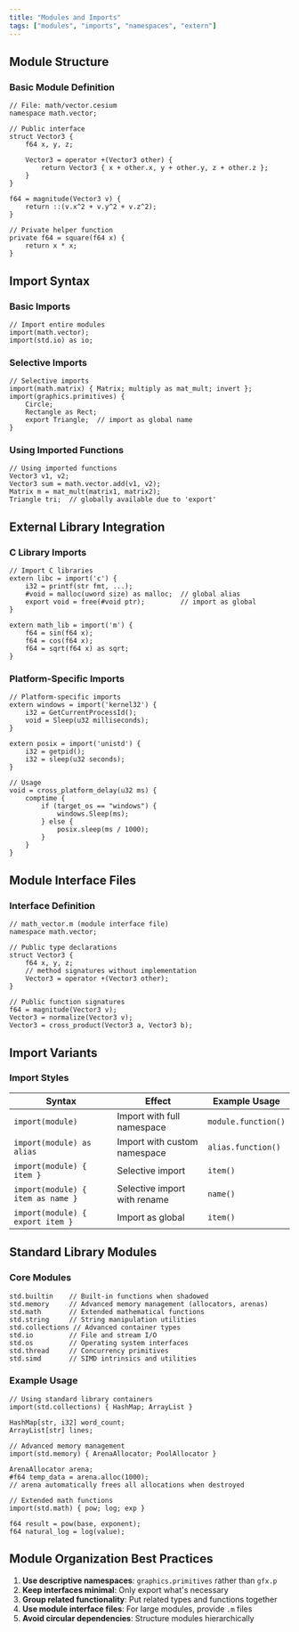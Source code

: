 ```yaml
---
title: "Modules and Imports"
tags: ["modules", "imports", "namespaces", "extern"]
---
```


## Module Structure

### Basic Module Definition

```cesium
// File: math/vector.cesium
namespace math.vector;

// Public interface
struct Vector3 {
    f64 x, y, z;

    Vector3 = operator +(Vector3 other) {
        return Vector3 { x + other.x, y + other.y, z + other.z };
    }
}

f64 = magnitude(Vector3 v) {
    return ::(v.x^2 + v.y^2 + v.z^2);
}

// Private helper function
private f64 = square(f64 x) {
    return x * x;
}
```

## Import Syntax

### Basic Imports

```cesium
// Import entire modules
import(math.vector);
import(std.io) as io;
```

### Selective Imports

```cesium
// Selective imports
import(math.matrix) { Matrix; multiply as mat_mult; invert };
import(graphics.primitives) {
    Circle;
    Rectangle as Rect;
    export Triangle;  // import as global name
}
```

### Using Imported Functions

```cesium
// Using imported functions
Vector3 v1, v2;
Vector3 sum = math.vector.add(v1, v2);
Matrix m = mat_mult(matrix1, matrix2);
Triangle tri;  // globally available due to 'export'
```

## External Library Integration

### C Library Imports

```cesium
// Import C libraries
extern libc = import('c') {
    i32 = printf(str fmt, ...);
    #void = malloc(uword size) as malloc;  // global alias
    export void = free(#void ptr);         // import as global
}

extern math_lib = import('m') {
    f64 = sin(f64 x);
    f64 = cos(f64 x);
    f64 = sqrt(f64 x) as sqrt;
}
```

### Platform-Specific Imports

```cesium
// Platform-specific imports
extern windows = import('kernel32') {
    i32 = GetCurrentProcessId();
    void = Sleep(u32 milliseconds);
}

extern posix = import('unistd') {
    i32 = getpid();
    i32 = sleep(u32 seconds);
}

// Usage
void = cross_platform_delay(u32 ms) {
    comptime {
        if (target_os == "windows") {
            windows.Sleep(ms);
        } else {
            posix.sleep(ms / 1000);
        }
    }
}
```

## Module Interface Files

### Interface Definition

```cesium
// math_vector.m (module interface file)
namespace math.vector;

// Public type declarations
struct Vector3 {
    f64 x, y, z;
    // method signatures without implementation
    Vector3 = operator +(Vector3 other);
}

// Public function signatures
f64 = magnitude(Vector3 v);
Vector3 = normalize(Vector3 v);
Vector3 = cross_product(Vector3 a, Vector3 b);
```

## Import Variants

### Import Styles

| Syntax | Effect | Example Usage |
|--------|--------|---------------|
| `import(module)` | Import with full namespace | `module.function()` |
| `import(module) as alias` | Import with custom namespace | `alias.function()` |
| `import(module) { item }` | Selective import | `item()` |
| `import(module) { item as name }` | Selective import with rename | `name()` |
| `import(module) { export item }` | Import as global | `item()` |

## Standard Library Modules

### Core Modules

```cesium
std.builtin    // Built-in functions when shadowed
std.memory     // Advanced memory management (allocators, arenas)
std.math       // Extended mathematical functions
std.string     // String manipulation utilities
std.collections // Advanced container types
std.io         // File and stream I/O
std.os         // Operating system interfaces
std.thread     // Concurrency primitives
std.simd       // SIMD intrinsics and utilities
```

### Example Usage

```cesium
// Using standard library containers
import(std.collections) { HashMap; ArrayList }

HashMap[str, i32] word_count;
ArrayList[str] lines;

// Advanced memory management
import(std.memory) { ArenaAllocator; PoolAllocator }

ArenaAllocator arena;
#f64 temp_data = arena.alloc(1000);
// arena automatically frees all allocations when destroyed

// Extended math functions
import(std.math) { pow; log; exp }

f64 result = pow(base, exponent);
f64 natural_log = log(value);
```

## Module Organization Best Practices

1. **Use descriptive namespaces**: `graphics.primitives` rather than `gfx.p`
2. **Keep interfaces minimal**: Only export what's necessary
3. **Group related functionality**: Put related types and functions together
4. **Use module interface files**: For large modules, provide `.m` files
5. **Avoid circular dependencies**: Structure modules hierarchically
